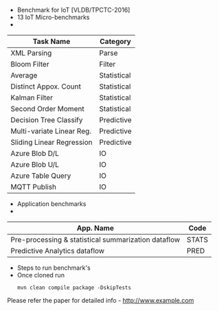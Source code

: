 - Benchmark for IoT [VLDB/TPCTC-2016]
- 13 IoT  Micro-benchmarks 
- 
| Task Name  | Category |
| ------------- | ------------- |
| XML Parsing  | Parse   |
| Bloom Filter  | Filter   |
| Average   | Statistical   |
|   Distinct Appox. Count  | Statistical   |
|   Kalman Filter | Statistical   |
|   Second Order Moment | Statistical   |
|   Decision Tree Classify | Predictive   |
|   Multi-variate Linear Reg. | Predictive   |
|   Sliding Linear Regression | Predictive   |
|   Azure Blob D/L | IO   |
|   Azure Blob U/L | IO   |
|   Azure Table Query | IO   |
|   MQTT Publish | IO   |

- Application  benchmarks 
- 
| App. Name  | Code |
| ------------- | ------------- |
| Pre-processing & statistical summarization dataflow  | STATS   |
| Predictive Analytics dataflow   | PRED   |


- Steps to run benchmark's
- Once cloned  run 
    ```
   mvn clean compile package -DskipTests
    ```

 


Please refer the paper for detailed info  - <http://www.example.com> 





